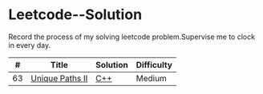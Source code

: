 # Leetcode--Solution
Record the process of my solving leetcode problem.Supervise me to clock in every day.

| # | Title | Solution | Difficulty |
|---| ----- | -------- | ---------- |
|63|[Unique Paths II](https://leetcode-cn.com/problems/unique-paths-ii/) | [C++](./algorithms/cpp/UniquePathsII/uniquepathsii.cpp)|Medium|
